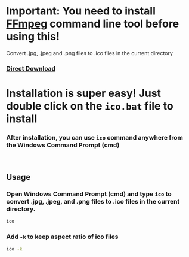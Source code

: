 # Important: You need to install [FFmpeg](https://ffmpeg.org/download.html#build-windows) command line tool before using this!  
Convert .jpg, .jpeg and .png files to .ico files in the current directory  
  
### [Direct Download](https://github.com/RellikJaeger/ico.bat/releases/download/v0.0.1-alpha/ico.bat)
  
# Installation is super easy! Just double click on the `ico.bat` file to install  
### After installation, you can use `ico` command anywhere from the Windows Command Prompt (cmd)  
<br>

## Usage
### Open Windows Command Prompt (cmd) and type `ico` to convert .jpg, .jpeg, and .png files to .ico files in the current directory.
```cmd
ico
```
### Add `-k` to keep aspect ratio of ico files
```cmd
ico -k
```
